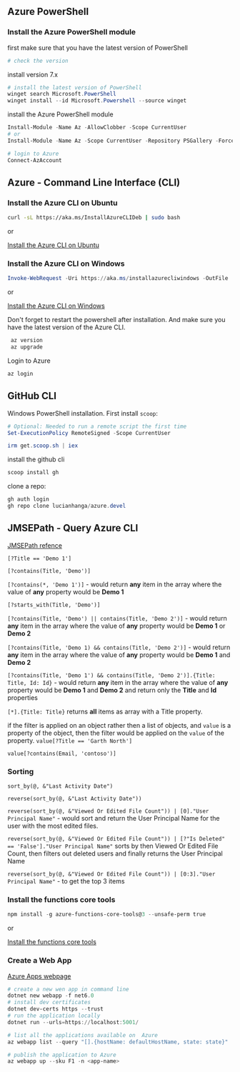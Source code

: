 ## Azure PowerShell 

### Install the Azure PowerShell module

first make sure that you have the latest version of PowerShell

```powershell
# check the version
```

install version 7.x

```powershell
# install the latest version of PowerShell
winget search Microsoft.PowerShell
winget install --id Microsoft.Powershell --source winget
```
install the Azure PowerShell module

```powershell
Install-Module -Name Az -AllowClobber -Scope CurrentUser
# or 
Install-Module -Name Az -Scope CurrentUser -Repository PSGallery -Force

# login to Azure
Connect-AzAccount
```



##  Azure - Command Line Interface (CLI)

### Install the Azure CLI on Ubuntu

```bash
curl -sL https://aka.ms/InstallAzureCLIDeb | sudo bash
```

or

[Install the Azure CLI on Ubuntu](https://docs.microsoft.com/en-us/cli/azure/install-azure-cli-linux?pivots=apt)


### Install the Azure CLI on Windows

```powershell
Invoke-WebRequest -Uri https://aka.ms/installazurecliwindows -OutFile .\AzureCLI.msi; Start-Process msiexec.exe -Wait -ArgumentList '/I AzureCLI.msi /quiet'; Remove-Item .\AzureCLI.msi
```

or

[Install the Azure CLI on Windows](https://docs.microsoft.com/en-us/cli/azure/install-azure-cli-windows?tabs=azure-cli)

Don't forget to restart the powershell after installation. And make sure you have the latest version of the Azure CLI.

```powershell
 az version
 az upgrade
```

Login to Azure

```powershell
az login
```

## GitHub CLI

Windows PowerShell installation.
First install `scoop`:


```powershell
# Optional: Needed to run a remote script the first time
Set-ExecutionPolicy RemoteSigned -Scope CurrentUser 

irm get.scoop.sh | iex
```

install the github cli

```powershell
scoop install gh
```

clone a repo:
```powershell
gh auth login
gh repo clone lucianhanga/azure.devel
```

## JMSEPath - Query Azure CLI

[JMSEPath refence](http://jmespath.org)


`[?Title == 'Demo 1']`

`[?contains(Title, 'Demo')]`

`[?contains(*, 'Demo 1')]` - would return **any** item in the array where the value of **any** property would be **Demo 1**

`[?starts_with(Title, 'Demo')]`

`[?contains(Title, 'Demo') || contains(Title, 'Demo 2')]` - would return **any** item in the array where the value of **any** property would be **Demo 1** or **Demo 2**

`[?contains(Title, 'Demo 1) && contains(Title, 'Demo 2')]` - would return **any** item in the array where the value of **any** property would be **Demo 1** and **Demo 2**

`[?contains(Title, 'Demo 1') && contains(Title, 'Demo 2')].{Title: Title, Id: Id}` - would return **any** item in the array where the value of **any** property would be **Demo 1** and **Demo 2** and return only the **Title** and **Id** properties

`[*].{Title: Title}` returns **all** items as array with a Title property.

if the filter is applied on an object rather then a list of objects, and `value` is a property of the object, then the filter would be applied on the `value` of the property.
`value[?Title == 'Garth North']`

`value[?contains(Email, 'contoso')]`

### Sorting

`sort_by(@, &"Last Activity Date")`

`reverse(sort_by(@, &"Last Activity Date"))`

`reverse(sort_by(@, &"Viewed Or Edited File Count")) | [0]."User Principal Name"` -  would sort and return the User Principal Name for the user with the most edited files.

`reverse(sort_by(@, &"Viewed Or Edited File Count")) | [?"Is Deleted" == 'False']."User Principal Name"` sorts by then Viewed Or Edited File Count, then filters out deleted users and finally returns the User Principal Name

`reverse(sort_by(@, &"Viewed Or Edited File Count")) | [0:3]."User Principal Name"` - to get the top 3 items


### Install the functions core tools

```powershell
npm install -g azure-functions-core-tools@3 --unsafe-perm true
```

or 

[Install the functions core tools](https://docs.microsoft.com/en-us/azure/azure-functions/functions-run-local?tabs=windows%2Ccsharp%2Cbash#v2)


### Create a Web App

[Azure Apps webpage](https://learn.microsoft.com/en-us/azure/app-service/overview)

```powershell
# create a new wen app in command line
dotnet new webapp -f net6.0
# install dev certificates
dotnet dev-certs https --trust
# run the application locally
dotnet run --urls=https://localhost:5001/
```

```powershell
# list all the applications available on  Azure
az webapp list --query "[].{hostName: defaultHostName, state: state}"
```

```powershell
# publish the application to Azure
az webapp up --sku F1 -n <app-name>
```
